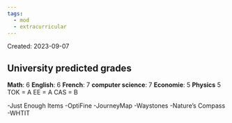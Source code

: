 ```yaml
---
tags:
  - mod
  - extracurricular
---
```

Created: 2023-09-07

## University predicted grades

**Math**: 6
**English**: 6
**French**: 7
**computer science**: 7
**Economie**: 5
**Physics** 5
TOK = A 
EE = A
CAS = B

-Just Enough Items
-OptiFine
-JourneyMap
-Waystones
-Nature’s Compass
-WHTIT